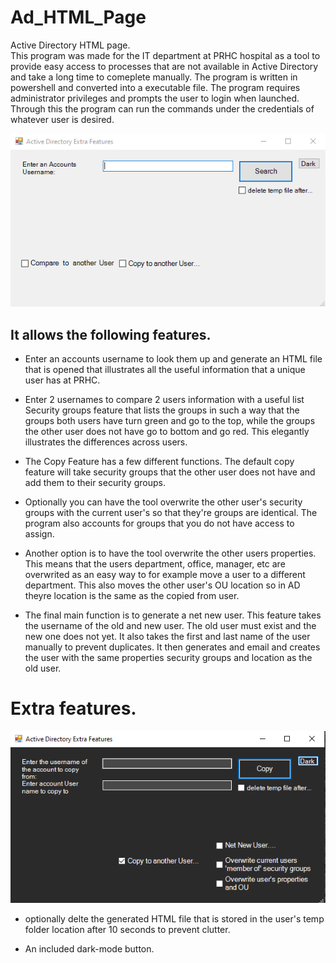 # Ad_HTML_Page
Active Directory HTML page.  
This program was made for the IT department at PRHC hospital as a tool to provide easy access to processes that are not available in Active Directory and take a long time to comeplete manually.
The program is written in powershell and converted into a executable file. The program requires administrator privileges and prompts the user to login when launched. Through this the program can run the commands under the credentials of whatever user is desired.

![Screenshot](Screenshot.jpg)
## It allows the following features.  
- Enter an accounts username to look them up and generate an HTML file that is opened that illustrates all the useful information that a unique user has at PRHC. 

- Enter 2 usernames to compare 2 users information with a useful list Security groups feature that lists the groups in such a way that the groups both users have turn green and go to the top, while the groups the other user does not have go to bottom and go red. This elegantly illustrates the differences across users. 

- The Copy Feature has a few different functions. The default copy feature will take security groups that the other user does not have and add them to their security groups. 

- Optionally you can have the tool overwrite the other user's security groups with the current user's so that they're groups are identical. The program also accounts for groups that you do not have access to assign.  

- Another option is to have the tool overwrite the other users properties. This means that the users department, office, manager, etc are overwrited as an easy way to for example move a user to a different department. This also moves the other user's OU location so in AD theyre location is the same as the copied from user. 

- The final main function is to generate a net new user. This feature takes the username of the old and new user. The old user must exist and the new one does not yet. It also takes the first and last name of the user manually to prevent duplicates. It then generates and email and creates the user with the same properties security groups and location as the old user.

# Extra features.
![Screenshot](Screenshot2.jpg)
- optionally delte the generated HTML file that is stored in the user's temp folder location after 10 seconds to prevent clutter.

- An included dark-mode button.
